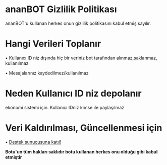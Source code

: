 # ananBOT Gizlilik Politikası
ananBOT'u kullanan herkes onun gizlilik politikasını kabul etmiş sayılır.



# Hangi Verileri Toplanır

• Kullanıcı ID niz dışında hiç bir veriniz bot tarafından alınmaz,saklanmaz, kullanılmaz

• Mesajalarınız kaydedilmez/kullanılmaz

# Neden Kullanıcı ID niz depolanır
ekonomi sistemi için. Kullanıcı IDniz kimse ile paylaşılmaz

# Veri Kaldırılması, Güncellenmesi için
• [Destek sunucusuna katıl!](https://discord.gg/Q2Rf8PHqSr)

**Botu'un tüm hakları saklıdır botu kullanan herkes onu olduğu gibi kabul etmiştir**
